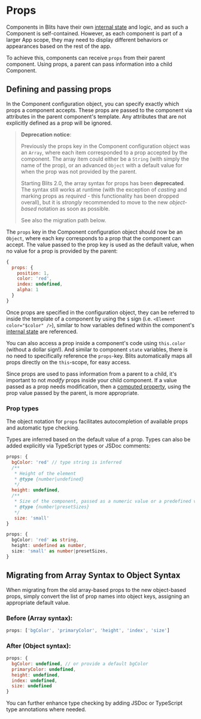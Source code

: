 # Props

Components in Blits have their own [internal state](./component_state.md) and logic, and as such a Component is self-contained. However, as each component is part of a larger App scope, they may need to display different behaviors or appearances based on the rest of the app.

To achieve this, components can receive `props` from their parent component. Using props, a parent can pass information into a child Component.

## Defining and passing props

In the Component configuration object, you can specify exactly which props a component accepts. These props are passed to the component via attributes in the parent component's template. Any attributes that are not explicitly defined as a prop will be ignored.

> **Deprecation notice**:
>
> Previously the props key in the Component configuration object was an `Array`, where each item corresponded to a prop accepted by the component. The array item could either be a `String` (with simply the name of the prop), or an advanced `Object` with a default value for when the prop was not provided by the parent.
>
> Starting Blits 2.0, the array syntax for props has been **deprecated**. The syntax still works at runtime (with the exception of _casting_ and marking props as _required_ - this functionality has been dropped overall), but it is _strongly_ recommended to move to the new _object-based_ notation as soon as possible.
>
> See also the migration path below.

The `props` key in the Component configuration object should now be an `Object`, where each key corresponds to a prop that the component can accept. The value passed to the prop key is used as the default value, when no value for a prop is provided by the parent:


```js
{
  props: {
    position: 1,
    color: 'red',
    index: undefined,
    alpha: 1
  }
}
```

Once props are specified in the configuration object, they can be referred to inside the template of a component by using the `$` sign (i.e. `<Element color="$color" />`), similar to how variables defined within the component's [internal state](./component_state.md) are referenced.

You can also access a prop inside a component's code using `this.color` (without a dollar sign!). And similar to component `state` variables, there is no need to specifically reference the `props`-key. Blits automatically maps all props directly on the `this`-scope, for easy access.

Since props are used to pass information from a parent to a child, it's important to not _modify_ props inside your child component. If a value passed as a prop needs modification, then a [computed property](./computed_properties.md), using the prop value passed by the parent, is more appropriate.

### Prop types

The object notation for `props` facilitates autocompletion of available props and automatic type checking.

Types are inferred based on the default value of a prop. Types can also be added explicitly via TypeScript types or JSDoc comments:


```js
props: {
  bgColor: 'red' // type string is inferred
  /**
   * Height of the element
   * @type {number|undefined}
   */
  height: undefined,
  /**
   * Size of the component, passed as a numeric value or a predefined value
   * @type {number|presetSizes}
   */
   size: 'small'
}
```

```ts
props: {
  bgColor: 'red' as string,
  height: undefined as number,
  size: 'small' as number|presetSizes,
}
```

## Migrating from Array Syntax to Object Syntax

When migrating from the old array-based props to the new object-based props, simply convert the list of prop names into object keys, assigning an appropriate default value.

### Before (Array syntax):

```js
props: ['bgColor', 'primaryColor', 'height', 'index', 'size']
```

### After (Object syntax):

```js
props: {
  bgColor: undefined, // or provide a default bgColor
  primaryColor: undefined,
  height: undefined,
  index: undefined,
  size: undefined
}
```

You can further enhance type checking by adding JSDoc or TypeScript type annotations where needed.
